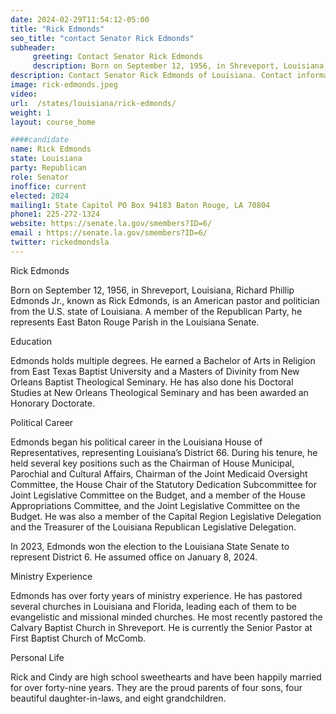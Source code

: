 ```yaml
---
date: 2024-02-29T11:54:12-05:00
title: "Rick Edmonds"
seo_title: "contact Senator Rick Edmonds"
subheader:
     greeting: Contact Senator Rick Edmonds
     description: Born on September 12, 1956, in Shreveport, Louisiana, Richard Phillip Edmonds Jr., known as Rick Edmonds, is an American pastor and politician from the U.S. state of Louisiana. A member of the Republican Party, he represents 6th district in the Louisiana Senate.
description: Contact Senator Rick Edmonds of Louisiana. Contact information for Rick Edmonds includes email address, phone number, and mailing address.
image: rick-edmonds.jpeg
video:
url:  /states/louisiana/rick-edmonds/
weight: 1
layout: course_home

####candidate
name: Rick Edmonds
state: Louisiana
party: Republican
role: Senator
inoffice: current
elected: 2024
mailing1: State Capitol PO Box 94183 Baton Rouge, LA 70804
phone1: 225-272-1324
website: https://senate.la.gov/smembers?ID=6/
email : https://senate.la.gov/smembers?ID=6/
twitter: rickedmondsla
---
```


Rick Edmonds

Born on September 12, 1956, in Shreveport, Louisiana, Richard Phillip Edmonds Jr., known as Rick Edmonds, is an American pastor and politician from the U.S. state of Louisiana. A member of the Republican Party, he represents East Baton Rouge Parish in the Louisiana Senate.

Education

Edmonds holds multiple degrees. He earned a Bachelor of Arts in Religion from East Texas Baptist University and a Masters of Divinity from New Orleans Baptist Theological Seminary. He has also done his Doctoral Studies at New Orleans Theological Seminary and has been awarded an Honorary Doctorate.

Political Career

Edmonds began his political career in the Louisiana House of Representatives, representing Louisiana’s District 66. During his tenure, he held several key positions such as the Chairman of House Municipal, Parochial and Cultural Affairs, Chairman of the Joint Medicaid Oversight Committee, the House Chair of the Statutory Dedication Subcommittee for Joint Legislative Committee on the Budget, and a member of the House Appropriations Committee, and the Joint Legislative Committee on the Budget. He was also a member of the Capital Region Legislative Delegation and the Treasurer of the Louisiana Republican Legislative Delegation.

In 2023, Edmonds won the election to the Louisiana State Senate to represent District 6. He assumed office on January 8, 2024.

Ministry Experience

Edmonds has over forty years of ministry experience. He has pastored several churches in Louisiana and Florida, leading each of them to be evangelistic and missional minded churches. He most recently pastored the Calvary Baptist Church in Shreveport. He is currently the Senior Pastor at First Baptist Church of McComb.

Personal Life

Rick and Cindy are high school sweethearts and have been happily married for over forty-nine years. They are the proud parents of four sons, four beautiful daughter-in-laws, and eight grandchildren.
